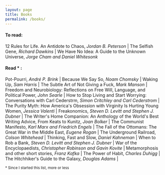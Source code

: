 ```yaml
---
layout: page
title: Books
permalink: /books/
---
```


#### To read: 
12 Rules for Life. An Antidote to Chaos, _Jordan B. Peterson_ | The Selfish
Gene, _Richard Dawkins_ | We Have No Idea: A Guide to the Unknown Universe,
_Jorge Cham and Daniel Whitesonk_ 

#### Read * : 
Pot-Pourri, _André P. Brink_ |
Because We Say So, _Noam Chomsky_ | Waking Up, _Sam Harris_ |
The Subtle Art of Not Giving a Fuck, _Mark Manson_ |
Freedom and Neurobiology: Reflections on Free Will, Language, and Political Power, _John Searle_ |
How to Stop Living and Start Worrying: Conversations with Carl Cederstrm,
_Simon Critchley and Carl Cederstrom_ | The Purity Myth: How America's
Obsession with Virginity Is Hurting Young Women, _Jessica Valenti_
| Freakonomics, _Steven D. Levitt and Stephen J. Dubner_ | The Writer's Home
Companion: An Anthology of the World's Best Writing Advice, From Keats to
Kunitz, _Joan Bolker_ | The Communist Manifesto, _Karl Marx and Friedrich
Engels_ | The Fall of the Ottomans: The Great War in the Middle East, _Eugene
Rogan_ | The Underground Railroad, _Colson Whitehead_ | Thinking, Fast and
Slow, _Daniel Kahneman_ | When to Rob a Bank, _Steven D. Levitt and Stephen J.
Dubner_ | War of the Encyclopaedists, _Christopher Robinson and Gavin Kovite_
| Metamorphosis and other short stories, _Franz Kafka_ | The Power of Habit,
_Charles Duhigg_ | The Hitchhiker's Guide to the Galaxy, _Douglas Adams_ |
 
<sub> * Since I started this list, more or less </sub> 
